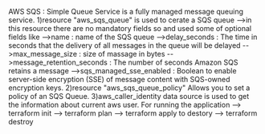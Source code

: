 AWS SQS : Simple Queue Service is a fully managed message queuing service.
1)resource "aws_sqs_queue"  is used to cerate a SQS queue 
-->in this resource there are no mandatory fields so and used some of optional fields like 
-->name : name of the SQS queue
-->delay_seconds : The time in seconds that the delivery of all messages in the queue will be delayed
-->max_message_size : size of massage in bytes
-->message_retention_seconds : The number of seconds Amazon SQS retains a message
-->sqs_managed_sse_enabled : Boolean to enable server-side encryption (SSE) of message content with SQS-owned encryption keys.
2)resource "aws_sqs_queue_policy" Allows you to set a policy of an SQS Queue.
3)aws_caller_identity data source is used to get the information about current aws user.
For running the application
--> terraform init
--> terraform plan
--> terraform apply
to destory --> terraform destroy
